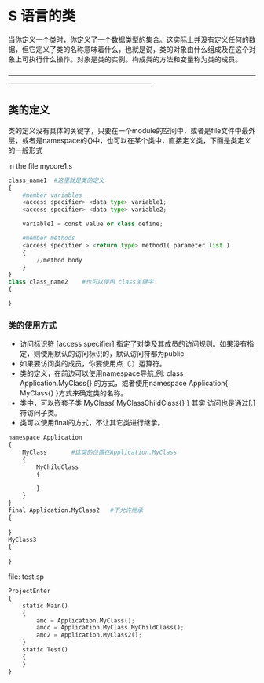 # S 语言的类 
当你定义一个类时，你定义了一个数据类型的集合。这实际上并没有定义任何的数据，但它定义了类的名称意味着什么，也就是说，类的对象由什么组成及在这个对象上可执行什么操作。对象是类的实例。构成类的方法和变量称为类的成员。

—————————————————————————————————————————————————————————

## 类的定义 
类的定义没有具体的关键字，只要在一个module的空间中，或者是file文件中最外层，或者是namespace的{}中，也可以在某个类中，直接定义类，下面是类定义的一般形式

in the file mycore1.s
```python
class_name1  #这里就是类的定义
{
    #member variables
    <access specifier> <data type> variable1;
    <access specifier> <data type> variable2;

    variable1 = const value or class define;

    #member methods
    <access specifier > <return type> method1( parameter list )
    {
        //method body
    }
}
class class_name2    #也可以使用 class关键字
{

}
```
### 类的使用方式
- 访问标识符 [access specifier] 指定了对类及其成员的访问规则。如果没有指定，则使用默认的访问标识的，默认访问符都为public
- 如果要访问类的成员，你要使用点（.）运算符。
- 类的定义，在前边可以使用namespace导航,例: class Application.MyClass{} 的方式，或者使用namespace Application{ MyClass{} }方式来确定类的名称。
- 类中，可以嵌套子类 MyClass{  MyClassChildClass{} } 其实 访问也是通过[.]符访问子类。
- 类可以使用final的方式，不让其它类进行继承。

```python
namespace Application
{
    MyClass       #这类的位置在Application.MyClass
    {
        MyChildClass
        {

        }
    }
}
final Application.MyClass2   #不允许继承
{
    
}
MyClass3
{
    
}


```

file: test.sp
```python
ProjectEnter
{
    static Main()
    {  
        amc = Application.MyClass();
        amcc = Application.MyClass.MyChildClass();
        amc2 = Application.MyClass2();
    }
    static Test()
    {
    }
}
```